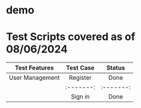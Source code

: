 # demo
# Test Scripts covered as of 08/06/2024

|Test Features|Test Case|Status|
|:-------------:|:---------:|:------:|
|User Management|Register|Done|
|               |:-------:|:-------:|
|               |Sign in|Done|
